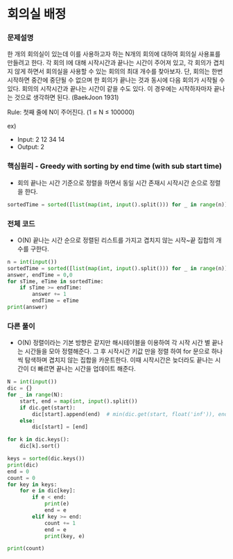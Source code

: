 # 회의실 배정

### 문제설명

한 개의 회의실이 있는데 이를 사용하고자 하는 N개의 회의에 대하여 회의실 사용표를 만들려고 한다. 각 회의 I에 대해 시작시간과 끝나는 시간이 주어져 있고, 각 회의가 겹치지 않게 하면서 회의실을 사용할 수 있는 회의의 최대 개수를 찾아보자. 단, 회의는 한번 시작하면 중간에 중단될 수 없으며 한 회의가 끝나는 것과 동시에 다음 회의가 시작될 수 있다. 회의의 시작시간과 끝나는 시간이 같을 수도 있다. 이 경우에는 시작하자마자 끝나는 것으로 생각하면 된다. (BaekJoon 1931)

Rule: 첫째 줄에 N이 주어진다. (1 ≤ N ≤ 100000)

ex)
- Input:
        2
        12
        34
        14
- Output:
        2


### 핵심원리 - Greedy with sorting by end time (with sub start time)

- 회의 끝나는 시간 기준으로 정렬을 하면서 동일 시간 존재시 시작시간 순으로 정렬을 한다.

```python
sortedTime = sorted([list(map(int, input().split())) for _ in range(n)], key=lambda x:(x[1], x[0]))
```


### 전체 코드

- O(N) 끝나는 시간 순으로 정렬된 리스트를 가지고 겹치지 않는 시작~끝 집합의  개수를 구한다.

```python
n = int(input())
sortedTime = sorted([list(map(int, input().split())) for _ in range(n)], key=lambda x:(x[1], x[0]))
answer, endTime = 0,0
for sTime, eTime in sortedTime:
    if sTime >= endTime:
        answer += 1
        endTime = eTime
print(answer)
```


### 다른 풀이

- O(N) 정렬이라는 기본 방향은 같지만 해시테이블을 이용하여 각 시작 시간 별 끝나는 시간들을 모아 정렬해준다. 그 후 시작시간 키값 만을 정렬 하여 for 문으로 하나씩 탐색하며 겹치지 않는 집합을 카운트한다. 이때 시작시간은 늦더라도 끝나는 시간이 더 빠르면 끝나는 시간을 업데이트 해준다.

```python
N = int(input())
dic = {}
for _ in range(N):
    start, end = map(int, input().split())
    if dic.get(start):
        dic[start].append(end)  # min(dic.get(start, float('inf')), end)
    else:
        dic[start] = [end]

for k in dic.keys():
    dic[k].sort()

keys = sorted(dic.keys())
print(dic)
end = 0
count = 0
for key in keys:
    for e in dic[key]:
        if e < end:
            print(e)
            end = e
        elif key >= end:
            count += 1
            end = e
            print(key, e)

print(count)
```
